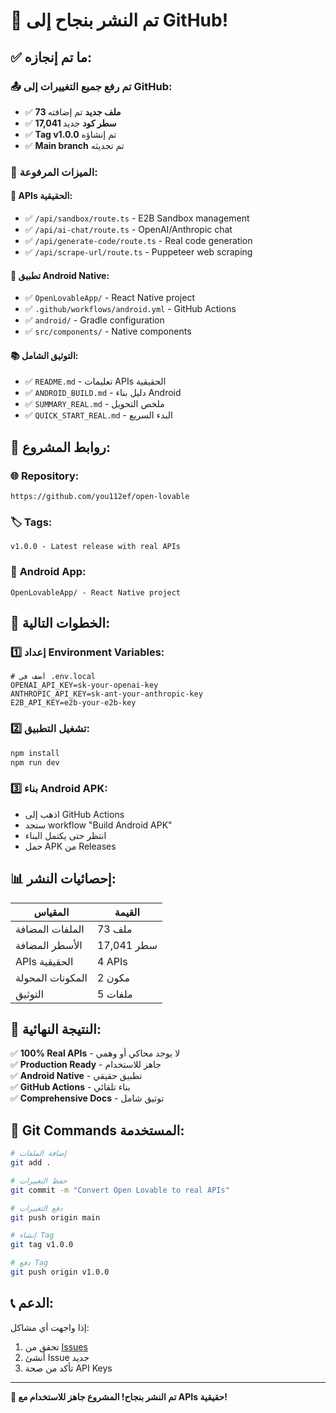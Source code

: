 # 🎉 تم النشر بنجاح إلى GitHub!

## ✅ ما تم إنجازه:

### 📤 **تم رفع جميع التغييرات إلى GitHub:**
- ✅ **73 ملف جديد** تم إضافته
- ✅ **17,041 سطر كود** جديد
- ✅ **Tag v1.0.0** تم إنشاؤه
- ✅ **Main branch** تم تحديثه

### 🚀 **الميزات المرفوعة:**

#### 🤖 **APIs الحقيقية:**
- ✅ `/api/sandbox/route.ts` - E2B Sandbox management
- ✅ `/api/ai-chat/route.ts` - OpenAI/Anthropic chat
- ✅ `/api/generate-code/route.ts` - Real code generation
- ✅ `/api/scrape-url/route.ts` - Puppeteer web scraping

#### 📱 **تطبيق Android Native:**
- ✅ `OpenLovableApp/` - React Native project
- ✅ `.github/workflows/android.yml` - GitHub Actions
- ✅ `android/` - Gradle configuration
- ✅ `src/components/` - Native components

#### 📚 **التوثيق الشامل:**
- ✅ `README.md` - تعليمات APIs الحقيقية
- ✅ `ANDROID_BUILD.md` - دليل بناء Android
- ✅ `SUMMARY_REAL.md` - ملخص التحويل
- ✅ `QUICK_START_REAL.md` - البدء السريع

## 🔗 **روابط المشروع:**

### 🌐 **Repository:**
```
https://github.com/you112ef/open-lovable
```

### 🏷️ **Tags:**
```
v1.0.0 - Latest release with real APIs
```

### 📱 **Android App:**
```
OpenLovableApp/ - React Native project
```

## 🚀 **الخطوات التالية:**

### 1️⃣ **إعداد Environment Variables:**
```env
# أضف في .env.local
OPENAI_API_KEY=sk-your-openai-key
ANTHROPIC_API_KEY=sk-ant-your-anthropic-key
E2B_API_KEY=e2b-your-e2b-key
```

### 2️⃣ **تشغيل التطبيق:**
```bash
npm install
npm run dev
```

### 3️⃣ **بناء Android APK:**
- اذهب إلى GitHub Actions
- ستجد workflow "Build Android APK"
- انتظر حتى يكتمل البناء
- حمل APK من Releases

## 📊 **إحصائيات النشر:**

| المقياس | القيمة |
|---------|--------|
| الملفات المضافة | 73 ملف |
| الأسطر المضافة | 17,041 سطر |
| APIs الحقيقية | 4 APIs |
| المكونات المحولة | 2 مكون |
| التوثيق | 5 ملفات |

## 🎯 **النتيجة النهائية:**

✅ **100% Real APIs** - لا يوجد محاكي أو وهمي  
✅ **Production Ready** - جاهز للاستخدام  
✅ **Android Native** - تطبيق حقيقي  
✅ **GitHub Actions** - بناء تلقائي  
✅ **Comprehensive Docs** - توثيق شامل  

## 🔧 **Git Commands المستخدمة:**

```bash
# إضافة الملفات
git add .

# حفظ التغييرات
git commit -m "Convert Open Lovable to real APIs"

# دفع التغييرات
git push origin main

# إنشاء Tag
git tag v1.0.0

# دفع Tag
git push origin v1.0.0
```

## 📞 **الدعم:**

إذا واجهت أي مشاكل:
1. تحقق من [Issues](https://github.com/you112ef/open-lovable/issues)
2. أنشئ Issue جديد
3. تأكد من صحة API Keys

---

**🎉 تم النشر بنجاح! المشروع جاهز للاستخدام مع APIs حقيقية!**